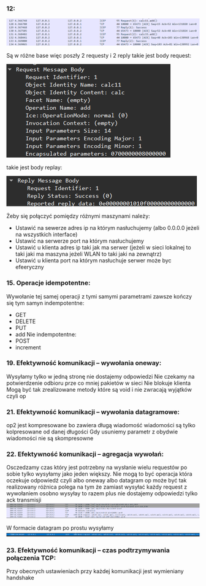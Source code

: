 ### 12:
![img.png](img/img.png)

Są w różne base więc poszły 2 requesty i 2 reply 
takie jest body request:

![img.png](img/img2.png)

takie jest body replay:

![img.png](img/img3.png)

Żeby się połączyć pomiędzy różnymi maszynami należy:
- Ustawić na sewerze adres ip na którym nasłuchujemy (albo 0.0.0.0 jeżeli na wszystkich interface)
- Ustawić na serwerze port na którym nasłuchujemy
- Ustawić u klienta adres ip taki jak ma serwer (jeżeli w sieci lokalnej to taki jaki ma maszyna jeżeli WLAN to taki jaki na zewnątrz)
- Ustawić u klienta port na którym nasłuchuje serwer może byc efeeryczny
### 15. Operacje idempotentne:
Wywołanie tej samej operacji z tymi samymi parametrami zawsze kończy się tym samyn
indempotentne:
- GET
- DELETE
- PUT
- add
Nie indempotentne:
- POST
- increment
### 19. Efektywność komunikacji – wywołania oneway:
Wysyłamy tylko w jedną stronę nie dostajemy odpowiedzi
Nie czekamy na potwierdzenie odbioru prze co mniej pakietów w sieci
Nie blokuje klienta
Mogą być tak zrealizowane metody które są void i nie zwracają wyjątków
czyli op
### 21. Efektywność komunikacji – wywołania datagramowe:
op2 jest kompresowane bo zawiera długą wiadomość wiadomości są tylko kolpresowane od danej długości
Gdy usuniemy parametr z obydwie wiadomości nie są skompresowne
### 22. Efektywność komunikacji – agregacja wywołań:
Osczedzamy czas który jest potrzebny na wysłanie wielu requestów po sobie tylko wysyłamy jako jeden większy.
Nie mogą to być operacja która oczekuje odpowiedź czyli albo oneway albo datagram
op może być tak realizowany
różnica polega na tym że zamiast wysyłać każdy request z wywołaniem osobno wysyłay to razem plus nie dostajemy odpowiedzi tylko ack transmisji
![img.png](img/img4.png)

W formacie datagram po prostu wysyłamy 
![img.png](img/img5.png)

### 23. Efektywność komunikacji – czas podtrzymywania połączenia TCP:
Przy obecnych ustawieniach przy każdej komunikacji jest wymieniany handshake
